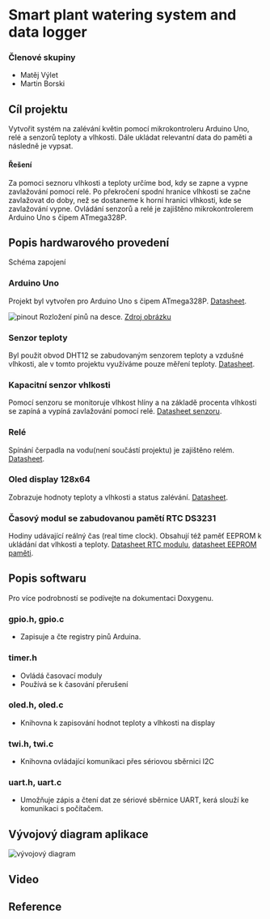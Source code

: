 # Smart plant watering system and data logger

### Členové skupiny
 - Matěj Výlet
 - Martin Borski

## Cíl projektu
 Vytvořit systém na zalévání květin pomocí mikrokontroleru Arduino Uno, relé a senzorů teploty a vlhkosti. Dále ukládat relevantní data do paměti a následně je vypsat.
#### Řešení
 Za pomoci seznoru vlhkosti a teploty určíme bod, kdy se zapne a vypne zavlažování pomocí relé. 
Po překročení spodní hranice vlhkosti se začne zavlažovat do doby, než se dostaneme k horní hranici vlhkosti, kde se zavlažování vypne. Ovládání senzorů a relé je zajištěno mikrokontrolerem Arduino Uno s čipem ATmega328P.

## Popis hardwarového provedení
 Schéma zapojení




### Arduino Uno
Projekt byl vytvořen pro Arduino Uno s čipem ATmega328P. [Datasheet](https://ww1.microchip.com/downloads/en/DeviceDoc/Atmel-7810-Automotive-Microcontrollers-ATmega328P_Datasheet.pdf).

![pinout](https://docs.arduino.cc/static/2b141eb1cfe6f465a949c203e4af1b5f/A000066-pinout.png)
Rozložení pinů na desce. [Zdroj obrázku](https://docs.arduino.cc/hardware/uno-rev3)




### Senzor teploty
Byl použit obvod DHT12 se zabudovaným senzorem teploty a vzdušné vlhkosti, ale v tomto projektu využíváme pouze měření teploty. [Datasheet](https://datasheetspdf.com/pdf-file/1147840/Aosong/DHT12/1).



### Kapacitní senzor vhlkosti
Pomocí senzoru se monitoruje vlhkost hlíny a na základě procenta vlhkosti se zapíná a vypíná zavlažování pomocí relé. [Datasheet senzoru](https://www.sigmaelectronica.net/wp-content/uploads/2018/04/sen0193-humedad-de-suelos.pdf).



### Relé
Spínání čerpadla na vodu(není součástí projektu) je zajištěno relém. [Datasheet]().



### Oled display 128x64
Zobrazuje hodnoty teploty a vlhkosti a status zalévání. [Datasheet](https://www.datasheethub.com/wp-content/uploads/2022/08/SSD1306.pdf).




### Časový modul se zabudovanou pamětí RTC DS3231
Hodiny udávající reálný čas (real time clock). Obsahují též paměť EEPROM k ukládání dat vlhkosti a teploty. [Datasheet RTC modulu](https://www.analog.com/media/en/technical-documentation/data-sheets/ds3231.pdf), 
[datasheet EEPROM paměti](https://ww1.microchip.com/downloads/en/devicedoc/doc0336.pdf).




## Popis softwaru
Pro více podrobností se podívejte na dokumentaci Doxygenu.

### gpio.h, gpio.c
- Zapisuje a čte registry pinů Arduina.
### timer.h
- Ovládá časovací moduly
- Používá se k časování přerušení
### oled.h, oled.c
- Knihovna k zapisování hodnot teploty a vlhkosti na display
### twi.h, twi.c
- Knihovna ovládající komunikaci přes sériovou sběrnici I2C
### uart.h, uart.c
- Umožňuje zápis a čtení dat ze sériové sběrnice UART, kerá slouží ke komunikaci s počítačem.

## Vývojový diagram aplikace
![vývojový diagram](https://github.com/Matej-Vylet/digital-electronics-2/assets/124773189/470273a2-88b7-4f4f-8d6e-2b0313c95bd9)


## Video

## Reference

